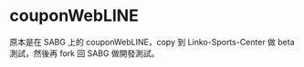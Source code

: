 # couponWebLINE
原本是在 SABG 上的 couponWebLINE，copy 到 Linko-Sports-Center 做 beta 測試，然後再 fork 回 SABG 做開發測試。
